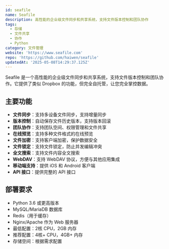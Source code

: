 ```yaml
---
id: seafile
name: Seafile
description: 高性能的企业级文件同步和共享系统，支持文件版本控制和团队协作
tags:
  - 存储
  - 文件共享
  - 协作
  - Python
category: 文件管理
website: 'https://www.seafile.com'
repo: 'https://github.com/haiwen/seafile'
updatedAt: '2025-05-08T14:29:37.125Z'
---
```


Seafile 是一个高性能的企业级文件同步和共享系统，支持文件版本控制和团队协作。它提供了类似 Dropbox 的功能，但完全自托管，让您完全掌控数据。

## 主要功能

- **文件同步**：支持多设备文件同步，支持增量同步
- **版本控制**：自动保存文件历史版本，支持版本回滚
- **团队协作**：支持团队空间、权限管理和文件共享
- **在线预览**：支持多种文件格式的在线预览
- **文件加密**：支持客户端加密，保护数据安全
- **文件锁定**：支持文件锁定，防止并发编辑冲突
- **全文搜索**：支持文件内容全文搜索
- **WebDAV**：支持 WebDAV 协议，方便与其他应用集成
- **移动端支持**：提供 iOS 和 Android 客户端
- **API 接口**：提供完整的 API 接口

## 部署要求

- Python 3.6 或更高版本
- MySQL/MariaDB 数据库
- Redis（用于缓存）
- Nginx/Apache 作为 Web 服务器
- 最低配置：2核 CPU，2GB 内存
- 推荐配置：4核+ CPU，4GB+ 内存
- 存储空间：根据需求配置 
